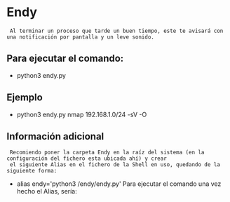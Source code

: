 # Endy
     Al terminar un proceso que tarde un buen tiempo, este te avisará con una notificación por pantalla y un leve sonido.

## Para ejecutar el comando:
* python3 endy.py <tarea a realizar>

## Ejemplo
* python3 endy.py nmap 192.168.1.0/24 -sV -O

## Información adicional
     Recomiendo poner la carpeta Endy en la raíz del sistema (en la configuración del fichero esta ubicada ahí) y crear 
     el siguiente Alias en el fichero de la Shell en uso, quedando de la siguiente forma:
* alias endy='python3 /endy/endy.py'
     Para ejecutar el comando una vez hecho el Alias, sería:

